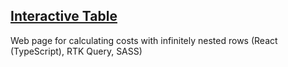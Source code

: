 ## [Interactive Table](https://elena-erganyan.github.io/interactive-table/)

Web page for calculating costs with infinitely nested rows
(React (TypeScript), RTK Query, SASS)

